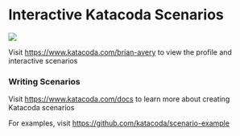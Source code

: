 # Interactive Katacoda Scenarios

[![](http://shields.katacoda.com/katacoda/brian-avery/count.svg)](https://www.katacoda.com/brian-avery "Get your profile on Katacoda.com")

Visit https://www.katacoda.com/brian-avery to view the profile and interactive scenarios

### Writing Scenarios
Visit https://www.katacoda.com/docs to learn more about creating Katacoda scenarios

For examples, visit https://github.com/katacoda/scenario-example
